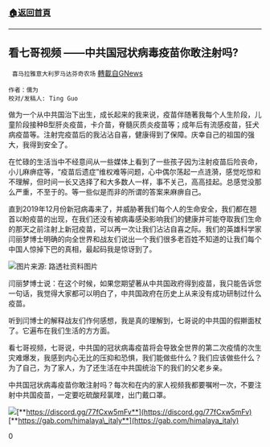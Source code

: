 ###  [:house:返回首頁](https://github.com/ourhimalayas/txt)
---

## 看七哥视频 ——中共国冠状病毒疫苗你敢注射吗?
` 喜马拉雅意大利罗马达芬奇农场` [轉載自GNews](https://gnews.org/zh-hans/622054/)

```
作者：儒为
校对/发稿人: Ting Guo
```


做为一个从中共国治下出生，成长起来的我来说，疫苗伴随著我每个人生阶段，儿童阶段接种B型肝炎疫苗，卡介苗，脊髓灰质炎疫苗等；成年后有流感疫苗，狂犬病疫苗等。注射完疫苗后的我沾沾自喜，健康得到了保障。庆幸自己的祖国的强大，我得到安全了。

在忙碌的生活当中不经意间从一些媒体上看到了一些孩子因为注射疫苗后险丧命，小儿麻痹症等，“疫苗后遗症”维权难等问题，心中偶尔荡起一点涟漪，感觉吃惊和不理解，但时间一长又选择了和大多数人一样，事不关己，高高挂起。总感觉没那么严重，不至于的。等一些似是而非的所谓的答案来麻痹自己。

直到2019年12月份新冠病毒来了，并威胁著我们每个人的生命安全，我们都在翘首以盼疫苗的出现，在我们还没有被病毒感染影响我们的健康并可能夺取我们生命的那天之前注射上新冠疫苗，可以再一次让我们沾沾自喜之际。我们的英雄科学家闫丽梦博士明确的向全世界和战友们说出一个我们很多老百姓不知道的让我们每个中国人惊掉下巴的真相，最起码我是惊讶到了。

![]()![](https://gnews-media-offload.s3.amazonaws.com/wp-content/uploads/2020/12/06063743/Unknown-6.jpeg)图片来源: 路透社资料图片

闫丽梦博士说：在这个时候，如果您期望著从中共国政府得到疫苗，我只能告诉您一句话，我觉得大家都可以明白了，中共国政府在历史上从来没有成功研制过什么疫苗。

听到闫博士的解释战友们作何感想，我是真的理解到，七哥说的中共国的假擀面杖了。它遍布在我们生活的方方面。

看七哥视频，七哥说，中共国的冠状病毒疫苗将会导致全世界的第二次疫情的次生灾难爆发，我感到内心无比的压抑和恐惧，我们能做些什么？我们应该做些什么？为了自己，为了家人，为了还生活在中共国统治下的我们的父老乡亲。

中共国冠状病毒疫苗你敢注射吗？每次和在内的家人视频我都要嘱咐一次，不要注射中共国疫苗，一定要吃硫酸羟氯喹，出门戴口罩。

![]()![](https://gnews-media-offload.s3.amazonaws.com/wp-content/uploads/2020/12/01052933/image0-720x720.png)[**https://discord.gg/77fCxw5mFv**](https://discord.gg/77fCxw5mFv)
[**https://gab.com/himalaya\_italy**](https://gab.com/himalaya_italy)

0
